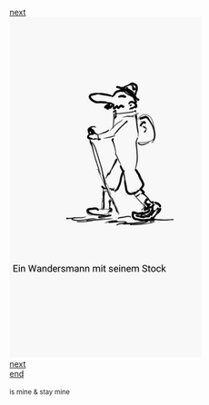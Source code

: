[next](01)  
![](Wandersmann_00.jpg)  
[next](01)  
[end](..)  

<small> is mine & stay mine</small>
